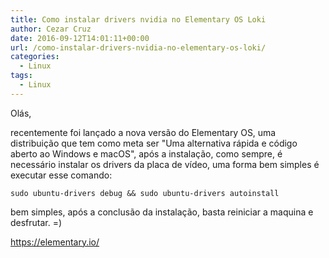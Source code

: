 ```yaml
---
title: Como instalar drivers nvidia no Elementary OS Loki
author: Cezar Cruz
date: 2016-09-12T14:01:11+00:00
url: /como-instalar-drivers-nvidia-no-elementary-os-loki/
categories:
  - Linux
tags:
  - Linux
---
```


Olás,

recentemente foi lançado a nova versão do Elementary OS, uma distribuição que tem como meta ser "Uma alternativa rápida e código aberto ao Windows e macOS", após a instalação, como sempre, é necessário instalar os drivers da placa de vídeo, uma forma bem simples é executar esse comando:

`sudo ubuntu-drivers debug && sudo ubuntu-drivers autoinstall`

bem simples, após a conclusão da instalação, basta reiniciar a maquina e desfrutar. =)

<https://elementary.io/>

